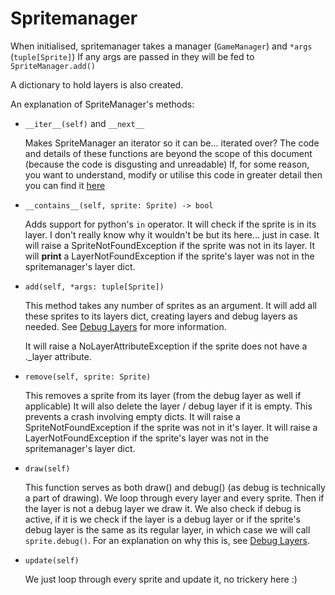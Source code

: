 # Spritemanager

When initialised, spritemanager takes a manager (`GameManager`) and `*args` (`tuple[Sprite]`)
If any args are passed in they will be fed to `SpriteManager.add()`

A dictionary to hold layers is also created.

An explanation of SpriteManager's methods:

- `__iter__(self)` and `__next__`
  
  Makes SpriteManager an iterator so it can be... iterated over?
   The code and details of these functions are beyond the scope of this document (because the code is disgusting and unreadable)
   If, for some reason, you want to understand, modify or utilise this code in greater detail then you can find it [here](src/management/sprite.py)

- `__contains__(self, sprite: Sprite) -> bool`
  
  Adds support for python's `in` operator.
   It will check if the sprite is in its layer. I don't really know why it wouldn't be but its here... just in case.
   It will raise a SpriteNotFoundException if the sprite was not in its layer.
   It will **print** a LayerNotFoundException if the sprite's layer was not in the spritemanager's layer dict.

- `add(self, *args: tuple[Sprite])`
  
  This method takes any number of sprites as an argument.
   It will add all these sprites to its layers dict, creating layers and debug layers as needed.
   See [Debug Layers](DEBUGLAYERS.md) for more information.
  
  It will raise a NoLayerAttributeException if the sprite does not have a ._layer attribute.

- `remove(self, sprite: Sprite)`
  
  This removes a sprite from its layer (from the debug layer as well if applicable)
   It will also delete the layer / debug layer if it is empty. This prevents a crash involving empty dicts.
   It will raise a SpriteNotFoundException if the sprite was not in it's layer.
   It will raise a LayerNotFoundException if the sprite's layer was not in the spritemanager's layer dict.

- `draw(self)`
  
  This function serves as both draw() and debug() (as debug is technically a part of drawing).
   We loop through every layer and every sprite.
   Then if the layer is not a debug layer we draw it.
   We also check if debug is active, if it is we check if the layer is a debug layer or if the sprite's debug layer is the same as its regular layer, in which case we will call `sprite.debug()`. For an explanation on why this is, see [Debug Layers](DEBUGLAYERS.md).

- `update(self)`
  
  We just loop through every sprite and update it, no trickery here :)
